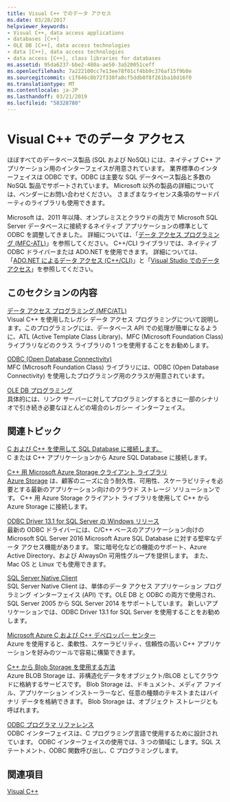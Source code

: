 ```yaml
---
title: Visual C++ でのデータ アクセス
ms.date: 03/28/2017
helpviewer_keywords:
- Visual C++, data access applications
- databases [C++]
- OLE DB [C++], data access technologies
- data [C++], data access technologies
- data access [C++], class libraries for databases
ms.assetid: 95da6237-bbe2-480a-ae50-3a520051ceff
ms.openlocfilehash: 7a222100cc7e13ee78f01cf4bb9c376af15f9b0e
ms.sourcegitcommit: c1f646c8b72f330fa8cf5ddb0f8f261ba10d16f0
ms.translationtype: MT
ms.contentlocale: ja-JP
ms.lasthandoff: 03/21/2019
ms.locfileid: "58328780"
---
```

# <a name="data-access-in-visual-c"></a>Visual C++ でのデータ アクセス

ほぼすべてのデータベース製品 (SQL および NoSQL) には、ネイティブ C++ アプリケーション用のインターフェイスが用意されています。 業界標準のインターフェイスは ODBC です。ODBC は主要な SQL データベース製品と多数の NoSQL 製品でサポートされています。 Microsoft 以外の製品の詳細については、ベンダーにお問い合わせください。 さまざまなライセンス条項のサードパーティのライブラリも使用できます。

Microsoft は、2011 年以降、オンプレミスとクラウドの両方で Microsoft SQL Server データベースに接続するネイティブ アプリケーションの標準として ODBC を調整してきました。 詳細については、「[データ アクセス プログラミング \(MFC-ATL\)](data-access-programming-mfc-atl.md)」を参照してください。 C++/CLI ライブラリでは、ネイティブ ODBC ドライバーまたは ADO.NET を使用できます。 詳細については、「[ADO.NET によるデータ アクセス (C++/CLI)](../dotnet/data-access-using-adonet-cpp-cli.md)」と「[Visual Studio でのデータ アクセス](https://docs.microsoft.com/visualstudio/data-tools/accessing-data-in-visual-studio)」を参照してください。

## <a name="in-this-section"></a>このセクションの内容

[データ アクセス プログラミング (MFC/ATL)](data-access-programming-mfc-atl.md)<br/>
Visual C++ を使用したレガシ データ アクセス プログラミングについて説明します。このプログラミングには、データベース API での処理が簡単になるように、ATL (Active Template Class Library)、MFC (Microsoft Foundation Class) ライブラリなどのクラス ライブラリの 1 つを使用することをお勧めします。

[ODBC (Open Database Connectivity)](odbc/open-database-connectivity-odbc.md)<br/>
MFC (Microsoft Foundation Class) ライブラリには、ODBC (Open Database Connectivity) を使用したプログラミング用のクラスが用意されています。

[OLE DB プログラミング](oledb/ole-db-programming.md)<br/>
具体的には、リンク サーバーに対してプログラミングするときに一部のシナリオで引き続き必要なほとんどの場合のレガシー インターフェイス。

## <a name="related-topics"></a>関連トピック

[C および C++ を使用して SQL Database に接続します。](/azure/sql-database/sql-database-develop-cplusplus-simple)<br/>
C または C++ アプリケーションから Azure SQL Database に接続します。

[C++ 用 Microsoft Azure Storage クライアント ライブラリ](https://github.com/Azure/azure-storage-cpp)<br/>
[Azure Storage](/azure/storage/storage-introduction) は、顧客のニーズに合う耐久性、可用性、スケーラビリティを必要とする最新のアプリケーション向けのクラウド ストレージ ソリューションです。 C++ 用 Azure Storage クライアント ライブラリを使用して C++ から Azure Storage に接続します。

[ODBC Driver 13.1 for SQL Server の Windows リリース](https://blogs.msdn.microsoft.com/sqlnativeclient/2016/08/01/announcing-the-odbc-driver-13-1-for-sql-server)<br/>
最新の ODBC ドライバーには、C/C++ ベースのアプリケーション向けの Microsoft SQL Server 2016 Microsoft Azure SQL Database に対する堅牢なデータ アクセス機能があります。 常に暗号化などの機能のサポート、Azure Active Directory、および AlwaysOn 可用性グループを提供します。 また、Mac OS と Linux でも使用できます。

[SQL Server Native Client](/sql/relational-databases/native-client/sql-server-native-client-programming)<br/>
SQL Server Native Client は、単体のデータ アクセス アプリケーション プログラミング インターフェイス (API) です。OLE DB と ODBC の両方で使用され、SQL Server 2005 から SQL Server 2014 をサポートしています。 新しいアプリケーションでは、ODBC Driver 13.1 for SQL Server を使用することをお勧めします。

[Microsoft Azure C および C++ デベロッパー センター](https://azure.microsoft.com/develop/cpp/)<br/>
Azure を使用すると、柔軟性、スケーラビリティ、信頼性の高い C++ アプリケーションを好みのツールで容易に構築できます。

[C++ から Blob Storage を使用する方法](https://docs.microsoft.com/azure/storage/storage-c-plus-plus-how-to-use-blobs)<br/>
Azure BLOB Storage は、非構造化データをオブジェクト/BLOB としてクラウドに格納するサービスです。 Blob Storage は、ドキュメント、メディア ファイル、アプリケーション インストーラーなど、任意の種類のテキストまたはバイナリ データを格納できます。 Blob Storage は、オブジェクト ストレージとも呼ばれます。

[ ODBC プログラマ リファレンス](https://docs.microsoft.com/sql/odbc/reference/odbc-programmer-s-reference)<br/>
ODBC インターフェイスは、C プログラミング言語で使用するために設計されています。 ODBC インターフェイスの使用では、3 つの領域に します。SQL ステートメント、ODBC 関数呼び出し、C プログラミングします。

## <a name="see-also"></a>関連項目

[Visual C++](../visual-cpp-in-visual-studio.md)
